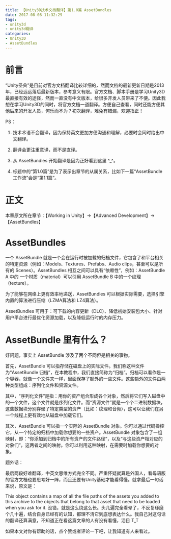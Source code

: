 ```yaml
---
title: 【Unity3D技术文档翻译】第1.0篇 AssetBundles
date: 2017-08-08 11:32:29
tags:
- unity3d
- unity3d翻译
categories:
- Unity3D
- AssetBundles
---
```


# 前言

“Unity圣典”是目前对官方文档翻译比较详细的，然而文档的最新更新日期是2013年，已经远远落后最新版本，参考意义有限。官方文档、脚本手册是学习Unity3D最直接有效的途径，然而一直没有中文版本，给很多开发人员带来了不便。因此我想在学习Unity3D的同时，将官方文档一道翻译。方便自己查看，同时还能方便其他后来的开发人员，何乐而不为？初次翻译，难免有错漏，欢迎指正！

PS：

1. 技术术语不会翻译，因为保持英文更加方便沟通和理解，必要时会同时给出中文翻译。

2. 翻译会更注重意译，而不是直译。

3. 从 AssetBundles 开始翻译是因为正好看到这里 ^_^。

4. 标题中的“第1.0篇”是为了表示出章节的从属关系，比如下一篇“AssetBundle 工作流”会是“第1.1篇”。

# 正文

本章原文所在章节：【Working in Unity】→【Advanced Development】→【AssetBundles】

# AssetBundles

一个 AssetBundle 就是一个会在运行时被加载的归档文件，它包含了和平台相关的特定资源（例如：Models、Textures、Prefabs、Audio clips，甚至可以是所有的 Scenes）。AssetBundles 相互之间可以具有“依赖性”，例如：AssetBundle A 中的 一个材质（material）可以引用 AssetBundle B 中的一个纹理（texture）。

为了能够在网络上更有效率地递送，AssetBundles 可以根据实际需要，选择引擎内置的算法进行压缩（LZMA算法和 LZ4算法）。

AssetBundles 可用于：可下载的内容更新（DLC）、降低初始安装包大小、针对用户平台进行最优化资源加载，以及降低运行时的内存压力。

# AssetBundle 里有什么？

好问题，事实上 AssetBundle 涉及了两个不同但是相关的事物。

首先，AssetBundle 可以指存储在磁盘上的实际文件。我们称这种文件为“AssetBundle 归档”，在本教程中，我们直接简称为“归档”。归档可以看作是一个容器，就像一个文件夹一样，里面保存了额外的一些文件。这些额外的文件由两种类型组成：序列化文件和资源文件。

其中，“序列化文件”是指：用你的资产组合形成各个对象，然后将它们写入磁盘中的一个文件，这个文件就是序列化文件。而“资源文件”就是一个个二进制数据块，这些数据块分别存储了特定类型的资产（比如：纹理和音频），这可以让我们在另一个线程上更有效地从磁盘中加载它们。

其次，AssetBundle 可以指一个实际的 AssetBundle 对象。你可以通过代码操控它，从一个特定的归档中加载你想要的一些资产。AssetBundle 对象包含了一组映射，即：“你添加到归档中的所有资产的文件路径”，以及“与这些资产相对应的对象们“，这两者之间的映射。你可以利用这种映射，在需要时加载你想要的对象。

题外话：

最后两段好难翻译，中英文思维方式完全不同。严重怀疑就算是外国人，看母语版的官方文档也要思考好一阵，而且还要有Unity基础才能看得懂。就拿最后一句话来说，原文是：

This object contains a map of all the file paths of the assets you added to this archive to the objects that belong to that asset that need to be loaded when you ask for it.
没错，就是这么绕这么长。头几遍完全看晕了，不反复琢磨个几十遍，结合自身已经有的认知，都理不清它到底想表达什么。我自己对这句话的翻译还算满意，不知道正在看这篇文章的人有没有看懂，泪目 T_T

如果本文对你有帮助的话，点个赞或者评论一下吧，让我知道有人来看过。
